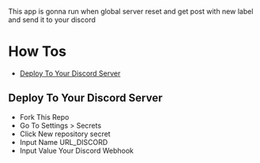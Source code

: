 This app is gonna run when global server reset and get post with new label and send it to your discord

# How Tos

- [Deploy To Your Discord Server](#deploy-to-your-discord-server)

## Deploy To Your Discord Server

- Fork This Repo
- Go To Settings > Secrets
- Click New repository secret
- Input Name URL_DISCORD
- Input Value Your Discord Webhook
